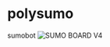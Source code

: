 # polysumo
sumobot 
![SUMO BOARD V4](https://github.com/Husainiaza/polysumo/assets/148662620/7cac4a86-6901-482d-9855-cd177d57fc49)
